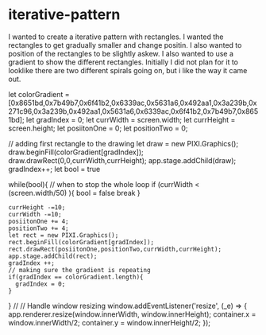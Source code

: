 # iterative-pattern
I wanted to create a iterative pattern with rectangles. I wanted the rectangles to get gradually smaller and change positin. I also wanted to position of the rectangles to be slightly askew. I also wanted to use a gradient to show the different rectangles. 
Initially I did not plan for it to looklike there are two different spirals going on, but i like the way it came out.


let colorGradient = [0x8651bd,0x7b49b7,0x6f41b2,0x6339ac,0x5631a6,0x492aa1,0x3a239b,0x271c96,0x3a239b,0x492aa1,0x5631a6,0x6339ac,0x6f41b2,0x7b49b7,0x8651bd];
  let gradIndex = 0; 
  let currWidth = screen.width;
  let currHeight = screen.height;
  let posiitonOne = 0;
  let positionTwo = 0;


  // adding first rectangle to the drawing
  let draw = new PIXI.Graphics();
  draw.beginFill(colorGradient[gradIndex]);
  draw.drawRect(0,0,currWidth,currHeight);
  app.stage.addChild(draw);
  gradIndex++; 
  let bool = true

  while(bool){
    // when to stop the whole loop 
    if (currWidth < (screen.width/50) ){
      bool = false
      break
    }
    
    currHeight -=10;
    currWidth -=10;
    posiitonOne += 4;
    positionTwo += 4;
    let rect = new PIXI.Graphics();
    rect.beginFill(colorGradient[gradIndex]);
    rect.drawRect(posiitonOne,positionTwo,currWidth,currHeight);
    app.stage.addChild(rect);
    gradIndex ++;
    // making sure the gradient is repeating
    if(gradIndex == colorGradient.length){
      gradIndex = 0;
    }
  }
  // // Handle window resizing
  window.addEventListener('resize', (_e) => {
      app.renderer.resize(window.innerWidth, window.innerHeight);
    container.x = window.innerWidth/2;
    container.y = window.innerHeight/2;
  });

